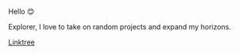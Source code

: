 Hello 😊

Explorer, I love to take on random projects and expand my horizons.

[Linktree](https://linktr.ee/dendrobiummoniliforme)
